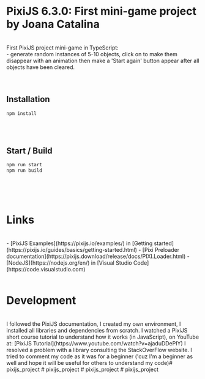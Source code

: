 # PixiJS 6.3.0: First mini-game project by Joana Catalina
<br>
First PixiJS project mini-game in TypeScript: <br> - generate random instances of 5-10 objects, click on to make them disappear with an animation then make a 'Start again' button appear after all objects have been cleared.

<br>
<br>
<br>

## Installation


```bash
npm install
```
<br>
<br>

## Start / Build

```bash
npm run start
npm run build
```


<br>
<br>
<br>


# Links
<br>
- [PixiJS Examples](https://pixijs.io/examples/) in [Getting started](https://pixijs.io/guides/basics/getting-started.html)
- [Pixi Preloader documentation](https://pixijs.download/release/docs/PIXI.Loader.html)
- [NodeJS](https://nodejs.org/en/) in [Visual Studio Code](https://code.visualstudio.com)

<br>
<br>

# Development
<br>
I followed the PixiJS documentation, I created my own environment, I installed all libraries and dependencies from scratch.
I watched a PixiJS short course tutorial to understand how it works (in JavaScript), on YouTube at: [PixiJS Tutorial](https://www.youtube.com/watch?v=ajaduDDePIY)
I resolved a problem with a library consulting the StackOverFlow website.
I tried to comment my code as it was for a beginner ('cuz I'm a beginner as well and hope it will be useful for others to understand my code)#   p i x i j s _ p r o j e c t 
 
 #   p i x i j s _ p r o j e c t 
 
 #   p i x i j s _ p r o j e c t 
 
 #   p i x i j s _ p r o j e c t 
 
 